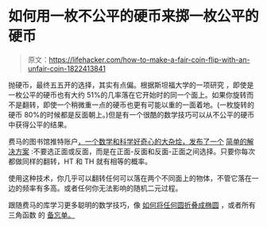 # 如何用一枚不公平的硬币来掷一枚公平的硬币

> 原文：<https://lifehacker.com/how-to-make-a-fair-coin-flip-with-an-unfair-coin-1822413841>

抛硬币，最终五五开的选择，其实有点偏。根据斯坦福大学的一项研究 ，即使是一枚公平的硬币也有大约 51%的几率落在它开始时的同一个面上。如果你旋转而不是翻转，即使一个稍微重一点的硬币也更有可能以重的一面着地。(一枚旋转的硬币 80%的时候都是反面朝上。)但是有一个很酷的数学技巧可以从不公平的硬币中获得公平的结果。



费马的图书馆推特账户[，一个数学和科学好奇心的大杂烩，发布了一个](https://twitter.com/fermatslibrary) [简单的解决方案](https://twitter.com/fermatslibrary/status/956529346046554113) :不要选正面或反面，而是在正面-反面和反面-正面之间选择。只要你每次都做同样的翻转，HT 和 TH 就有相等的概率。

使用这种技术，你几乎可以翻转任何可以落在两个不同面上的物体，不管它落在一边的频率有多高。或者任何你无法影响的随机二元过程。

跟随费马的库学习更多聪明的数学技巧，像 [如何将任何圆折叠成椭圆](https://twitter.com/fermatslibrary/status/951094801709060096) ，或者所有三角函数 的 [备忘单。](https://twitter.com/fermatslibrary/status/914474990657003520)